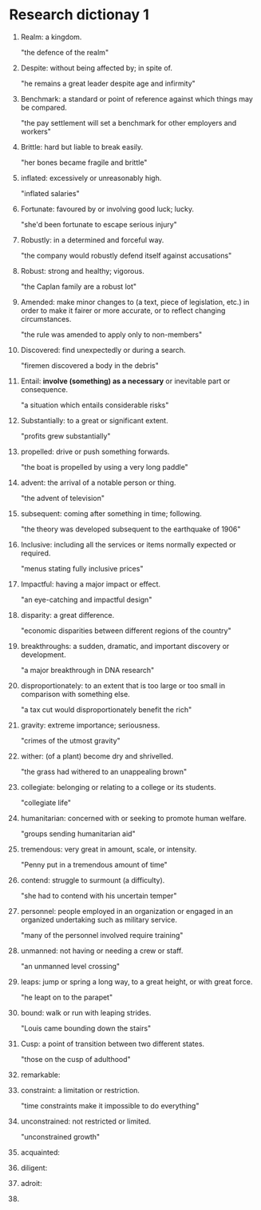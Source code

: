 # Research dictionay 1

1. Realm: a kingdom.

    "the defence of the realm"
2. Despite: without being affected by; in spite of.

    "he remains a great leader despite age and infirmity"
3. Benchmark: a standard or point of reference against which things may be compared.

    "the pay settlement will set a benchmark for other employers and workers"
4. Brittle: hard but liable to break easily.

    "her bones became fragile and brittle"
5. inflated: excessively or unreasonably high.

    "inflated salaries"
    
6. Fortunate: favoured by or involving good luck; lucky.

    "she'd been fortunate to escape serious injury"
7. Robustly:  in a determined and forceful way.

    "the company would robustly defend itself against accusations"

8. Robust: strong and healthy; vigorous.

    "the Caplan family are a robust lot"
    
9. Amended: make minor changes to (a text, piece of legislation, etc.) in order to make it fairer or more accurate, or to reflect changing circumstances.

    "the rule was amended to apply only to non-members"
    
10. Discovered: find unexpectedly or during a search.

    "firemen discovered a body in the debris"
    
11. Entail: **involve (something) as a necessary** or inevitable part or consequence.

    "a situation which entails considerable risks"
    
12. Substantially: to a great or significant extent.

    "profits grew substantially"

13. propelled: drive or push something forwards.

    "the boat is propelled by using a very long paddle"

14. advent: the arrival of a notable person or thing.

    "the advent of television"

15. subsequent: coming after something in time; following.

    "the theory was developed subsequent to the earthquake of 1906"

16. Inclusive: including all the services or items normally expected or required.


    "menus stating fully inclusive prices"
    
17. Impactful: having a major impact or effect.

    "an eye-catching and impactful design"
    
18. disparity: a great difference.

    "economic disparities between different regions of the country"
    
19. breakthroughs: a sudden, dramatic, and important discovery or development.

    "a major breakthrough in DNA research"

20. disproportionately: to an extent that is too large or too small in comparison with something else.

    "a tax cut would disproportionately benefit the rich"
21. gravity: extreme importance; seriousness.

    "crimes of the utmost gravity"
    
22. wither: (of a plant) become dry and shrivelled.

    "the grass had withered to an unappealing brown"
23. collegiate: belonging or relating to a college or its students.

    "collegiate life"
    
24. humanitarian: concerned with or seeking to promote human welfare.

    "groups sending humanitarian aid"
    
25. tremendous: very great in amount, scale, or intensity.

    "Penny put in a tremendous amount of time"
    
26. contend: struggle to surmount (a difficulty).

    "she had to contend with his uncertain temper"
    
27. personnel: people employed in an organization or engaged in an organized undertaking such as military service.

    "many of the personnel involved require training"
28. unmanned: not having or needing a crew or staff.

    "an unmanned level crossing"
    
29. leaps: jump or spring a long way, to a great height, or with great force.

    "he leapt on to the parapet"
    
30. bound: walk or run with leaping strides.

    "Louis came bounding down the stairs"

31. Cusp: a point of transition between two different states.

    "those on the cusp of adulthood"
    
32. remarkable: 

34. constraint: a limitation or restriction.

    "time constraints make it impossible to do everything"
    
35. unconstrained:  not restricted or limited.

    "unconstrained growth"
36. acquainted:
37. diligent:
38. adroit:
39. 
